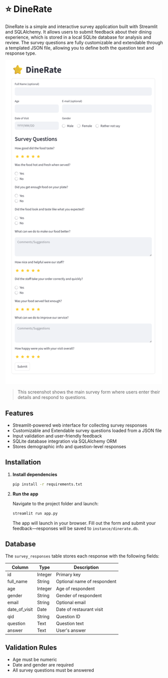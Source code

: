 # ⭐ DineRate

DineRate is a simple and interactive survey application built with Streamlit and SQLAlchemy. It allows users to submit feedback about their dining experience, which is stored in a local SQLite database for analysis and review. The survey questions are fully customizable and extendable through a templated JSON file, allowing you to define both the question text and response type.

<img src="assets/dinerate_interface.png" alt="DineRate Survey Interface" width="500"/>

> This screenshot shows the main survey form where users enter their details and respond to questions.

## Features

- Streamlit-powered web interface for collecting survey responses
- Customizable and Extendable survey questions loaded from a JSON file
- Input validation and user-friendly feedback
- SQLite database integration via SQLAlchemy ORM
- Stores demographic info and question-level responses

## Installation

1. **Install dependencies**

   ```bash
   pip install -r requirements.txt
   ```

2. **Run the app**

   Navigate to the project folder and launch:

   ```bash
   streamlit run app.py
   ```

   The app will launch in your browser. Fill out the form and submit your feedback—responses will be saved to `instance/dinerate.db`.

## Database

The `survey_responses` table stores each response with the following fields:

| Column        | Type    | Description                 |
| ------------- | ------- | --------------------------- |
| id            | Integer | Primary key                 |
| full_name     | String  | Optional name of respondent |
| age           | Integer | Age of respondent           |
| gender        | String  | Gender of respondent        |
| email         | String  | Optional email              |
| date_of_visit | Date    | Date of restaurant visit    |
| qid           | String  | Question ID                 |
| question      | Text    | Question text               |
| answer        | Text    | User's answer               |

## Validation Rules

- Age must be numeric
- Date and gender are required
- All survey questions must be answered
